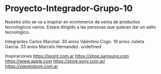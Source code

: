 # Proyecto-Integrador-Grupo-10

Nuestro sitio se va a inspirar en ecommerce de venta de productos tecnologicos varios.
Estara dirigido a las personas que quieran dar un salto tecnologico.


Integrantes
Carlos Marchal. 30 anios
Valentino Cogo. 19 anios
Julieta Garcia. 33 anios
Marcelo Hernandez. undefined

Inspiraciones
https://ipoint.com.ar
https://shop.samsung.com
https://www.apple.com
https://store.sony.com.ar/
https://xiaomistore.com.ar

